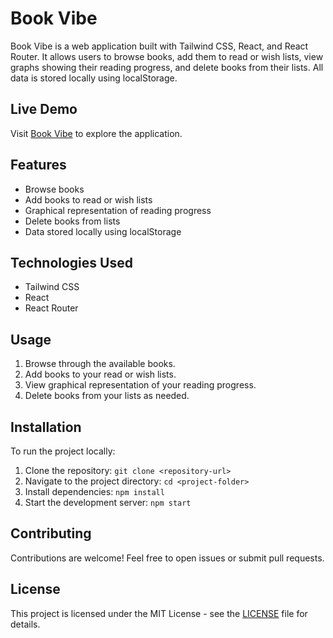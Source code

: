 # Book Vibe

Book Vibe is a web application built with Tailwind CSS, React, and React Router. It allows users to browse books, add them to read or wish lists, view graphs showing their reading progress, and delete books from their lists. All data is stored locally using localStorage.

## Live Demo

Visit [Book Vibe](https://book-vibe-shs.netlify.app) to explore the application.

## Features

- Browse books
- Add books to read or wish lists
- Graphical representation of reading progress
- Delete books from lists
- Data stored locally using localStorage


## Technologies Used

- Tailwind CSS
- React
- React Router

## Usage

1. Browse through the available books.
2. Add books to your read or wish lists.
3. View graphical representation of your reading progress.
4. Delete books from your lists as needed.

## Installation

To run the project locally:

1. Clone the repository: `git clone <repository-url>`
2. Navigate to the project directory: `cd <project-folder>`
3. Install dependencies: `npm install`
4. Start the development server: `npm start`

## Contributing

Contributions are welcome! Feel free to open issues or submit pull requests.

## License

This project is licensed under the MIT License - see the [LICENSE](LICENSE) file for details.
